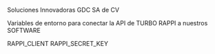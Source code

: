 Soluciones Innovadoras GDC SA de CV

Variables de entorno para conectar la API de TURBO RAPPI a nuestros SOFTWARE

RAPPI_CLIENT
RAPPI_SECRET_KEY
